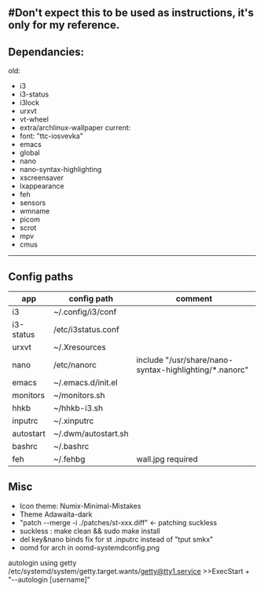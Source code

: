 #**Don't expect this to be used as instructions, it's only for my reference.**
---
## Dependancies:
old:
- i3
- i3-status
- i3lock
- urxvt
- vt-wheel
- extra/archlinux-wallpaper
current:
- font: "ttc-iosvevka"
- emacs
- global
- nano
- nano-syntax-highlighting 
- xscreensaver
- lxappearance
- feh
- sensors
- wmname
- picom
- scrot
- mpv
- cmus
---
## Config paths
| app       | config path         | comment                                                 |
|-----------|---------------------|---------------------------------------------------------|
| i3        | ~/.config/i3/conf   |                                                         |
| i3-status | /etc/i3status.conf  |                                                         |
| urxvt     | ~/.Xresources       |                                                         |
| nano      | /etc/nanorc         | include  "/usr/share/nano-syntax-highlighting/*.nanorc" |
| emacs     | ~/.emacs.d/init.el  |                                                         |
| monitors  | ~/monitors.sh       |                                                         |
| hhkb      | ~/hhkb-i3.sh        |                                                         |
| inputrc   | ~/.xinputrc         |                                                         |
| autostart | ~/.dwm/autostart.sh |                                                         |
| bashrc    | ~/.bashrc           |                                                         |
| feh       | ~/.fehbg            | wall.jpg required                                       |

## Misc
- Icon theme: Numix-Minimal-Mistakes
- Theme Adawaita-dark
- "patch --merge -i ./patches/st-xxx.diff" <- patching suckless
- suckless : make clean && sudo make install
- del key&nano binds fix for st  .inputrc instead of "tput smkx"
- oomd for arch in oomd-systemdconfig.png

autologin using getty 
/etc/systemd/system/getty.target.wants/getty@tty1.service >>ExecStart + "--autologin [username]"
